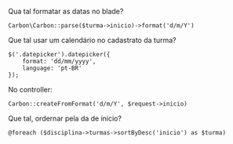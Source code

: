 Qua tal formatar as datas no blade?

    Carbon\Carbon::parse($turma->inicio)->format('d/m/Y') 

Que tal usar um calendário no cadastrato da turma?

    $('.datepicker').datepicker({
        format: 'dd/mm/yyyy',
        language: 'pt-BR'
    });

No controller:

    Carbon::createFromFormat('d/m/Y', $request->inicio)

Que tal, ordernar pela da de início?

    @foreach ($disciplina->turmas->sortByDesc('inicio') as $turma)


